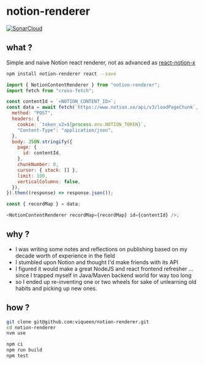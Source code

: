 # notion-renderer

[![SonarCloud](https://sonarcloud.io/images/project_badges/sonarcloud-white.svg)](https://sonarcloud.io/dashboard?id=viqueen_notion-renderer)

## what ?

Simple and naive Notion react renderer, not as advanced as [react-notion-x](https://github.com/NotionX/react-notion-x)

```bash
npm install notion-renderer react --save
```

```javascript
import { NotionContentRenderer } from "notion-renderer";
import fetch from "cross-fetch";

const contentId = `<NOTION_CONTENT_ID>`;
const data = await fetch(`https://www.notion.so/api/v3/loadPageChunk`, {
  method: "POST",
  headers: {
    cookie: `token_v2=${process.env.NOTION_TOKEN}`,
    "Content-Type": "application/json",
  },
  body: JSON.stringify({
    page: {
      id: contentId,
    },
    chunkNumber: 0,
    cursor: { stack: [] },
    limit: 100,
    verticalColumns: false,
  }),
}).then((response) => response.json());

const { recordMap } = data;

<NotionContentRenderer recordMap={recordMap} id={contentId} />;
```

## why ?

- I was writing some notes and reflections on publishing based on my decade worth of experience in the field
- I stumbled upon Notion and thought I'd make friends with its API
- I figured it would make a great NodeJS and react frontend refresher ... since I trapped myself in
  Java/Maven backend world for way too long
- so I ended up re-inventing one or two wheels for sake of unlearning old habits and picking up new ones.

## how ?

```bash
git clone git@github.com:viqueen/notion-renderer.git
cd notion-renderer
nvm use

npm ci
npm run build
npm test
```
